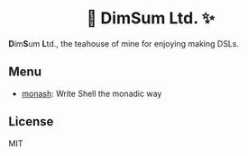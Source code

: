 <div align="center">
    <h1>&#x1f370; DimSum Ltd. &#x2728;</h1>
</div>

**D**im**S**um **L**td., the teahouse of mine for enjoying making DSLs.

## Menu

* [monash](./monash): Write Shell the monadic way

## License

MIT
